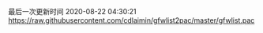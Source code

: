 最后一次更新时间 2020-08-22 04:30:21
https://raw.githubusercontent.com/cdlaimin/gfwlist2pac/master/gfwlist.pac

